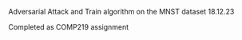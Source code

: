 Adversarial Attack and Train algorithm on the MNST dataset    18.12.23

Completed as COMP219 assignment

